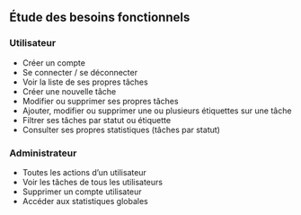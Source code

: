 ## Étude des besoins fonctionnels

### Utilisateur

- Créer un compte
- Se connecter / se déconnecter
- Voir la liste de ses propres tâches
- Créer une nouvelle tâche
- Modifier ou supprimer ses propres tâches
- Ajouter, modifier ou supprimer une ou plusieurs étiquettes sur une tâche
- Filtrer ses tâches par statut ou étiquette
- Consulter ses propres statistiques (tâches par statut)

### Administrateur

- Toutes les actions d’un utilisateur
- Voir les tâches de tous les utilisateurs
- Supprimer un compte utilisateur
- Accéder aux statistiques globales
